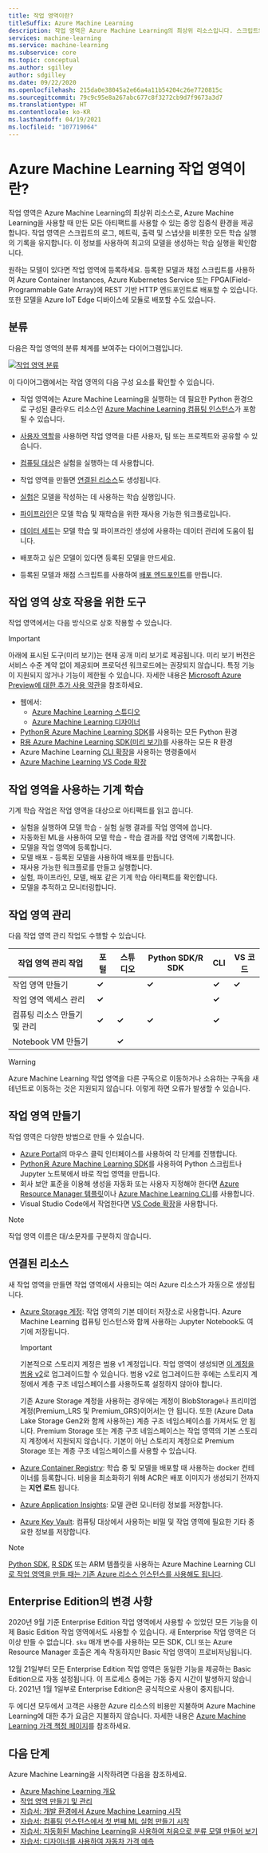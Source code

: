```yaml
---
title: 작업 영역이란?
titleSuffix: Azure Machine Learning
description: 작업 영역은 Azure Machine Learning의 최상위 리소스입니다. 스크립트의 로그, 메트릭, 출력 및 스냅샷을 비롯한 모든 학습 실행의 기록을 유지합니다.
services: machine-learning
ms.service: machine-learning
ms.subservice: core
ms.topic: conceptual
ms.author: sgilley
author: sdgilley
ms.date: 09/22/2020
ms.openlocfilehash: 215da0e38045a2e66a4a11b54204c26e7720815c
ms.sourcegitcommit: 79c9c95e8a267abc677c8f3272cb9d7f9673a3d7
ms.translationtype: HT
ms.contentlocale: ko-KR
ms.lasthandoff: 04/19/2021
ms.locfileid: "107719064"
---
```

# <a name="what-is-an-azure-machine-learning-workspace"></a>Azure Machine Learning 작업 영역이란?

작업 영역은 Azure Machine Learning의 최상위 리소스로, Azure Machine Learning을 사용할 때 만든 모든 아티팩트를 사용할 수 있는 중앙 집중식 환경을 제공합니다.  작업 영역은 스크립트의 로그, 메트릭, 출력 및 스냅샷을 비롯한 모든 학습 실행의 기록을 유지합니다. 이 정보를 사용하여 최고의 모델을 생성하는 학습 실행을 확인합니다.  

원하는 모델이 있다면 작업 영역에 등록하세요. 등록한 모델과 채점 스크립트를 사용하여 Azure Container Instances, Azure Kubernetes Service 또는 FPGA(Field-Programmable Gate Array)에 REST 기반 HTTP 엔드포인트로 배포할 수 있습니다. 또한 모델을 Azure IoT Edge 디바이스에 모듈로 배포할 수도 있습니다.

## <a name="taxonomy"></a>분류 

다음은 작업 영역의 분류 체계를 보여주는 다이어그램입니다.

[![작업 영역 분류](./media/concept-workspace/azure-machine-learning-taxonomy.png)](./media/concept-workspace/azure-machine-learning-taxonomy.png#lightbox)

이 다이어그램에서는 작업 영역의 다음 구성 요소를 확인할 수 있습니다.

+ 작업 영역에는 Azure Machine Learning을 실행하는 데 필요한 Python 환경으로 구성된 클라우드 리소스인 [Azure Machine Learning 컴퓨팅 인스턴스](concept-compute-instance.md)가 포함될 수 있습니다.

+ [사용자 역할](how-to-assign-roles.md)을 사용하면 작업 영역을 다른 사용자, 팀 또는 프로젝트와 공유할 수 있습니다.
+ [컴퓨팅 대상](concept-azure-machine-learning-architecture.md#compute-targets)은 실험을 실행하는 데 사용합니다.
+ 작업 영역을 만들면 [연결된 리소스](#resources)도 생성됩니다.
+ [실험](concept-azure-machine-learning-architecture.md#experiments)은 모델을 작성하는 데 사용하는 학습 실행입니다.  
+ [파이프라인](concept-azure-machine-learning-architecture.md#ml-pipelines)은 모델 학습 및 재학습을 위한 재사용 가능한 워크플로입니다.
+ [데이터 세트](concept-azure-machine-learning-architecture.md#datasets-and-datastores)는 모델 학습 및 파이프라인 생성에 사용하는 데이터 관리에 도움이 됩니다.
+ 배포하고 싶은 모델이 있다면 등록된 모델을 만드세요.
+ 등록된 모델과 채점 스크립트를 사용하여 [배포 엔드포인트](concept-azure-machine-learning-architecture.md#endpoints)를 만듭니다.

## <a name="tools-for-workspace-interaction"></a>작업 영역 상호 작용을 위한 도구

작업 영역에서는 다음 방식으로 상호 작용할 수 있습니다.

> [!IMPORTANT]
> 아래에 표시된 도구(미리 보기)는 현재 공개 미리 보기로 제공됩니다.
> 미리 보기 버전은 서비스 수준 계약 없이 제공되며 프로덕션 워크로드에는 권장되지 않습니다. 특정 기능이 지원되지 않거나 기능이 제한될 수 있습니다. 자세한 내용은 [Microsoft Azure Preview에 대한 추가 사용 약관](https://azure.microsoft.com/support/legal/preview-supplemental-terms/)을 참조하세요.

+ 웹에서:
    + [Azure Machine Learning 스튜디오 ](https://ml.azure.com) 
    + [Azure Machine Learning 디자이너](concept-designer.md) 
+ [Python용 Azure Machine Learning SDK](/python/api/overview/azure/ml/intro)를 사용하는 모든 Python 환경
+ [R용 Azure Machine Learning SDK(미리 보기)](https://azure.github.io/azureml-sdk-for-r/reference/index.html)를 사용하는 모든 R 환경
+ Azure Machine Learning [CLI 확장](./reference-azure-machine-learning-cli.md)을 사용하는 명령줄에서
+ [Azure Machine Learning VS Code 확장](how-to-manage-resources-vscode.md#workspaces)


## <a name="machine-learning-with-a-workspace"></a>작업 영역을 사용하는 기계 학습

기계 학습 작업은 작업 영역을 대상으로 아티팩트를 읽고 씁니다.

+ 실험을 실행하여 모델 학습 - 실험 실행 결과를 작업 영역에 씁니다.
+ 자동화된 ML을 사용하여 모델 학습 - 학습 결과를 작업 영역에 기록합니다.
+ 모델을 작업 영역에 등록합니다.
+ 모델 배포 - 등록된 모델을 사용하여 배포를 만듭니다.
+ 재사용 가능한 워크플로를 만들고 실행합니다.
+ 실험, 파이프라인, 모델, 배포 같은 기계 학습 아티팩트를 확인합니다.
+ 모델을 추적하고 모니터링합니다.

## <a name="workspace-management"></a>작업 영역 관리

다음 작업 영역 관리 작업도 수행할 수 있습니다.

| 작업 영역 관리 작업   | 포털              | 스튜디오 | Python SDK/R SDK       | CLI        | VS 코드
|---------------------------|---------|---------|------------|------------|------------|
| 작업 영역 만들기        | **&check;**     | | **&check;** | **&check;** | **&check;** |
| 작업 영역 액세스 관리    | **&check;**   || |  **&check;**    ||
| 컴퓨팅 리소스 만들기 및 관리    | **&check;**   | **&check;** | **&check;** |  **&check;**   ||
| Notebook VM 만들기 |   | **&check;** | |     ||

> [!WARNING]
> Azure Machine Learning 작업 영역을 다른 구독으로 이동하거나 소유하는 구독을 새 테넌트로 이동하는 것은 지원되지 않습니다. 이렇게 하면 오류가 발생할 수 있습니다.

## <a name="create-a-workspace"></a><a name='create-workspace'></a> 작업 영역 만들기

작업 영역은 다양한 방법으로 만들 수 있습니다.  

* [Azure Portal](how-to-manage-workspace.md?tabs=azure-portal#create-a-workspace)의 마우스 클릭 인터페이스를 사용하여 각 단계를 진행합니다.
* [Python용 Azure Machine Learning SDK](how-to-manage-workspace.md?tabs=python#create-a-workspace)를 사용하여 Python 스크립트나 Jupyter 노트북에서 바로 작업 영역을 만듭니다.
* 회사 보안 표준을 이용해 생성을 자동화 또는 사용자 지정해야 한다면 [Azure Resource Manager 템플릿](how-to-create-workspace-template.md)이나 [Azure Machine Learning CLI](reference-azure-machine-learning-cli.md)를 사용합니다.
* Visual Studio Code에서 작업한다면 [VS Code 확장](how-to-manage-resources-vscode.md#create-a-workspace)을 사용합니다.

> [!NOTE]
> 작업 영역 이름은 대/소문자를 구분하지 않습니다.

## <a name="associated-resources"></a><a name="resources"></a> 연결된 리소스

새 작업 영역을 만들면 작업 영역에서 사용되는 여러 Azure 리소스가 자동으로 생성됩니다.

+ [Azure Storage 계정](https://azure.microsoft.com/services/storage/): 작업 영역의 기본 데이터 저장소로 사용합니다.  Azure Machine Learning 컴퓨팅 인스턴스와 함께 사용하는 Jupyter Notebook도 여기에 저장됩니다. 
  
  > [!IMPORTANT]
  > 기본적으로 스토리지 계정은 범용 v1 계정입니다. 작업 영역이 생성되면 [이 계정을 범용 v2](../storage/common/storage-account-upgrade.md)로 업그레이드할 수 있습니다. 범용 v2로 업그레이드한 후에는 스토리지 계정에서 계층 구조 네임스페이스를 사용하도록 설정하지 않아야 합니다.

  기존 Azure Storage 계정을 사용하는 경우에는 계정이 BlobStorage나 프리미엄 계정(Premium_LRS 및 Premium_GRS)이어서는 안 됩니다. 또한 (Azure Data Lake Storage Gen2와 함께 사용하는) 계층 구조 네임스페이스를 가져서도 안 됩니다. Premium Storage 또는 계층 구조 네임스페이스는 작업 영역의 기본 스토리지 계정에서 지원되지 않습니다. 기본이 아닌 스토리지 계정으로 Premium Storage 또는 계층 구조 네임스페이스를 사용할 수 있습니다.
  
+ [Azure Container Registry](https://azure.microsoft.com/services/container-registry/): 학습 중 및 모델을 배포할 때 사용하는 docker 컨테이너를 등록합니다. 비용을 최소화하기 위해 ACR은 배포 이미지가 생성되기 전까지는 **지연 로드** 됩니다.

+ [Azure Application Insights](https://azure.microsoft.com/services/application-insights/): 모델 관련 모니터링 정보를 저장합니다.

+ [Azure Key Vault](https://azure.microsoft.com/services/key-vault/): 컴퓨팅 대상에서 사용하는 비밀 및 작업 영역에 필요한 기타 중요한 정보를 저장합니다.

> [!NOTE]
> [Python SDK](how-to-manage-workspace.md?tabs=python#create-a-workspace), [R SDK](https://azure.github.io/azureml-sdk-for-r/reference/create_workspace.html) 또는 ARM 템플릿을 사용하는 Azure Machine Learning CLI[로 작업 영역을 만들 때는 기존 Azure 리소스 인스턴스를 사용해도 됩니다](how-to-create-workspace-template.md).

<a name="wheres-enterprise"></a>

## <a name="what-happened-to-enterprise-edition"></a>Enterprise Edition의 변경 사항

2020년 9월 기준 Enterprise Edition 작업 영역에서 사용할 수 있었던 모든 기능을 이제 Basic Edition 작업 영역에서도 사용할 수 있습니다. 새 Enterprise 작업 영역은 더 이상 만들 수 없습니다.  `sku` 매개 변수를 사용하는 모든 SDK, CLI 또는 Azure Resource Manager 호출은 계속 작동하지만 Basic 작업 영역이 프로비저닝됩니다.

12월 21일부터 모든 Enterprise Edition 작업 영역은 동일한 기능을 제공하는 Basic Edition으로 자동 설정됩니다. 이 프로세스 중에는 가동 중지 시간이 발생하지 않습니다. 2021년 1월 1일부로 Enterprise Edition은 공식적으로 사용이 중지됩니다. 

두 에디션 모두에서 고객은 사용한 Azure 리소스의 비용만 지불하며 Azure Machine Learning에 대한 추가 요금은 지불하지 않습니다. 자세한 내용은 [Azure Machine Learning 가격 책정 페이지](https://azure.microsoft.com/pricing/details/machine-learning/)를 참조하세요.

## <a name="next-steps"></a>다음 단계

Azure Machine Learning을 시작하려면 다음을 참조하세요.

+ [Azure Machine Learning 개요](overview-what-is-azure-ml.md)
+ [작업 영역 만들기 및 관리](how-to-manage-workspace.md)
+ [자습서: 개발 환경에서 Azure Machine Learning 시작](tutorial-1st-experiment-sdk-setup-local.md)
+ [자습서: 컴퓨팅 인스턴스에서 첫 번째 ML 실험 만들기 시작](tutorial-1st-experiment-sdk-setup.md)
+ [자습서: 자동화된 Machine Learning을 사용하여 처음으로 분류 모델 만들어 보기](tutorial-first-experiment-automated-ml.md) 
+ [자습서: 디자이너를 사용하여 자동차 가격 예측](tutorial-designer-automobile-price-train-score.md)
